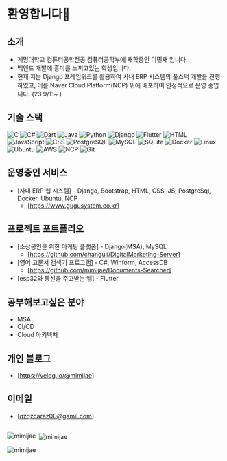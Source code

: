 # 환영합니다👋

## 소개
- 계명대학교 컴퓨터공학전공 컴퓨터공학부에 재학중인 이민재 입니다.
- 백엔드 개발에 흥미를 느끼고있는 학생입니다.
- 현재 저는 Django 프레임워크를 활용하여 사내 ERP 시스템의 풀스택 개발을 진행하였고, 이를 Naver Cloud Platform(NCP) 위에 배포하여 안정적으로 운영 중입니다. (23 9/11~ )



## 기술 스택
<p>
  <img alt="C" src="https://img.shields.io/badge/-C-00599C?style=flat-square&logo=c&logoColor=white" />
  <img alt="C#" src="https://img.shields.io/badge/-CSharp-239120?style=flat-square&logo=c-sharp&logoColor=white" />
  <img alt="Dart" src="https://img.shields.io/badge/-Dart-0175C2?style=flat-square&logo=dart&logoColor=white" />
  <img alt="Java" src="https://img.shields.io/badge/-Java-007396?style=flat-square&logo=java&logoColor=white" />
  <img alt="Python" src="https://img.shields.io/badge/-Python-3776AB?style=flat-square&logo=python&logoColor=white" />
  <img alt="Django" src="https://img.shields.io/badge/-Django-092E20?style=flat-square&logo=django&logoColor=white" />
  <img alt="Flutter" src="https://img.shields.io/badge/-Flutter-02569B?style=flat-square&logo=flutter&logoColor=white" />
  <img alt="HTML" src="https://img.shields.io/badge/-HTML-E34F26?style=flat-square&logo=html5&logoColor=white" />
  <img alt="JavaScript" src="https://img.shields.io/badge/-JavaScript-F7DF1E?style=flat-square&logo=javascript&logoColor=black" />
  <img alt="CSS" src="https://img.shields.io/badge/-CSS-1572B6?style=flat-square&logo=css3&logoColor=white" />
  <img alt="PostgreSQL" src="https://img.shields.io/badge/-PostgreSQL-336791?style=flat-square&logo=postgresql&logoColor=white" />
  <img alt="MySQL" src="https://img.shields.io/badge/-MySQL-4479A1?style=flat-square&logo=mysql&logoColor=white" />
  <img alt="SQLite" src="https://img.shields.io/badge/-SQLite-07405E?style=flat-square&logo=sqlite&logoColor=white" />
  <img alt="Docker" src="https://img.shields.io/badge/-Docker-2496ED?style=flat-square&logo=docker&logoColor=white" />
  <img alt="Linux" src="https://img.shields.io/badge/-Linux-FCC624?style=flat-square&logo=linux&logoColor=black" />
  <img alt="Ubuntu" src="https://img.shields.io/badge/-Ubuntu-E95420?style=flat-square&logo=ubuntu&logoColor=white" />
  <img alt="AWS" src="https://img.shields.io/badge/-AWS-232F3E?style=flat-square&logo=amazon-aws&logoColor=white" />
  <img alt="NCP" src="https://img.shields.io/badge/-NCP-03C75A?style=flat-square&logo=naver&logoColor=white" />
  <img alt="Git" src="https://img.shields.io/badge/-Git-F05032?style=flat-square&logo=git&logoColor=white" />
</p>

## 운영중인 서비스
- [사내 ERP 웹 시스템] - Django, Bootstrap, HTML, CSS, JS, PostgreSql, Docker, Ubuntu, NCP
  - [https://www.gugusystem.co.kr]
## 프로젝트 포트폴리오
- [소상공인을 위한 마케팅 플랫폼] - Django(MSA), MySQL
  - [https://github.com/changuii/DigitalMarketing-Server]
- [영어 고문서 검색기 프로그램] - C#, Winform, AccessDB
  - [https://github.com/mimijae/Documents-Searcher]
- [esp32와 통신을 주고받는 앱] - Flutter
  
## 공부해보고싶은 분야
- MSA
- CI/CD
- Cloud 아키텍처
  
## 개인 블로그
- [https://velog.io/@mimijae]

## 이메일
- [qzqzcaraz00@gamil.com]

## 
<p><img align="left" src="https://github-readme-stats.vercel.app/api/top-langs?username=mimijae&show_icons=true&theme=radical&locale=en&layout=compact" alt="mimijae" /></p>

<p>&nbsp;<img align="center" src="https://github-readme-stats.vercel.app/api?username=mimijae&show_icons=true&theme=radical&locale=en" alt="mimijae" /></p>

<p><img align="center" src="https://github-readme-streak-stats.herokuapp.com/?user=mimijae&theme=dark" alt="mimijae" /></p>
